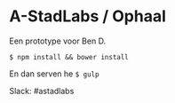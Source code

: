 # A-StadLabs / Ophaal 
Een prototype voor Ben D.

```$ npm install && bower install``` 

En dan serven he
```$ gulp``` 

Slack: #astadlabs